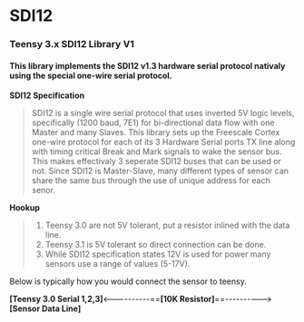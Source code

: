 SDI12
=========

<h3>Teensy 3.x SDI12 Library V1</h3>

<h4>This library implements the SDI12 v1.3 hardware serial protocol nativaly using the special one-wire serial protocol.</h4>

<b>SDI12 Specification</b>
> SDI12 is a single wire serial protocol that uses inverted 5V logic levels, specifically (1200 baud, 7E1) for bi-directional data flow with one Master and many Slaves. This library sets up the Freescale Cortex one-wire protocol for each of its 3 Hardware Serial ports TX line along with timing critical Break and Mark signals to wake the sensor bus. This makes effectivaly 3 seperate SDI12 buses that can be used or not. Since SDI12 is Master-Slave, many different types of sensor can share the same bus through the use of unique address for each senor.


<b>Hookup</b>
>1. Teensy 3.0 are not 5V tolerant, put a resistor inlined with the data line.<br>
>2. Teensy 3.1 is 5V tolerant so direct connection can be done.<br>
>3. While SDI12 specification states 12V is used for power many sensors use a range of values (5-17V).<br>

Below is typically how you would connect the sensor to teensy.<br>



<b>[Teensy 3.0 Serial 1,2,3]</b><----------==<b>[10K Resistor]</b>==----------><b>[Sensor Data Line]</b><br>
